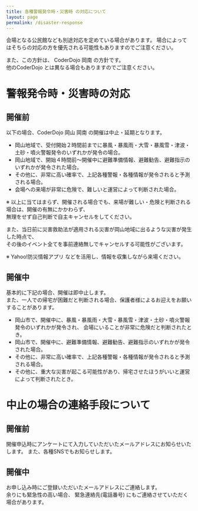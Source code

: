 ```yaml
---
title: 各種警報発令時・災害時 の対応について
layout: page
permalink: /disaster-response
---
```


会場となる公民館なども別途対応を定めている場合があります。
場合によってはそちらの対応の方を優先される可能性もありますのでご注意ください。

また、この方針は、 CoderDojo 岡南 の方針です。  
他のCoderDojo とは異なる場合もありますのでご注意ください。

# 警報発令時・災害時の対応

## 開催前
以下の場合、CoderDojo 岡山 岡南 の開催は中止・延期となります。

- 岡山地域で、受付開始２時間前までに暴風・暴風雨・大雪・暴風雪・津波・土砂・噴火警報発令のいずれかが発令の場合。
- 岡山地域で、開始４時間前〜開催中に避難準備情報、避難勧告、避難指示のいずれかが発令された場合。
- その他に、非常に高い確率で、上記各種警報・各種情報が発令されると予測される場合。
- 会場への来場が非常に危険で、難しいと運営によって判断された場合。

※ 以上に当てはまらず、開催される場合でも、来場が難しい・危険と判断される場合は、開催の有無にかかわらず、  
無理をせず自己判断で自主キャンセルをしてください。

また、当日前に災害救助法が適用される災害が岡山地域に出るような災害が発生した時点で、  
その後のイベント全てを事前連絡無しでキャンセルする可能性がございます。

※ Yahoo!防災情報アプリ などを活用し、情報を収集しながら来場ください。

## 開催中
基本的に下記の場合、開催は即中止します。  
また、一人での帰宅が困難だと判断される場合、保護者様によるお迎えをお願いすることがあります。

- 岡山市で、開催中に、暴風・暴風雨・大雪・暴風雪・津波・土砂・噴火警報発令のいずれかが発令され、
  会場にいることが非常に危険だと判断されたとき。
- 岡山市で、開催中に、避難準備情報、避難勧告、避難指示のいずれかが発令された場合。
- その他に、非常に高い確率で、上記各種警報・各種情報が発令されると予測される場合。
- その他に、重大な災害が起こる可能性があり、帰宅させたほうがいいと運営によって判断されたとき。


# 中止の場合の連絡手段について
## 開催前
開催申込時にアンケートにて入力していただいたメールアドレスにお知らせいたします。
また、各種SNSでもお知らせします。

## 開催中
お申し込み時にご登録いただいたメールアドレスにご連絡します。  
余りにも緊急性の高い場合、 緊急連絡先(電話番号) にもご連絡させていただく場合があります。
